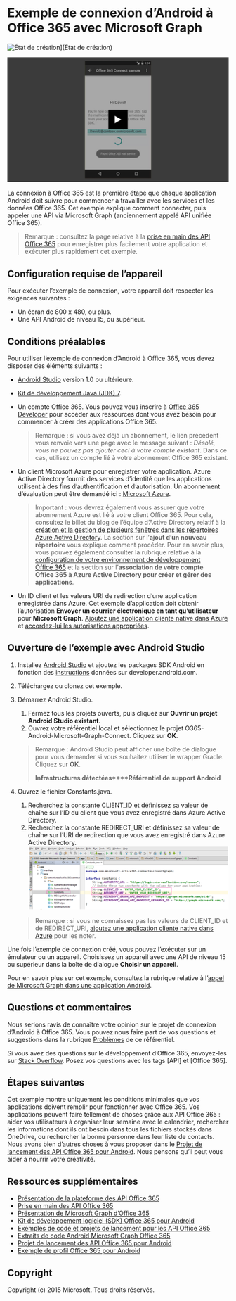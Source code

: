# Exemple de connexion d’Android à Office 365 avec Microsoft Graph

![État de création](https://ricalo.visualstudio.com/_apis/public/build/definitions/06256fa7-d8e5-4ca0-8639-7c00eb6f1fe9/7/badge)](État de création)

[ ![Exemple de connexion Office 365](../readme-images/O365-Android-Connect-video_play_icon.png)](https://www.youtube.com/watch?v=3IQIDFrqhY4 "Cliquez ici pour voir l’exemple en action")

La connexion à Office 365 est la première étape que chaque application Android doit suivre pour commencer à travailler avec les services et les données Office 365. Cet exemple explique comment connecter, puis appeler une API via Microsoft Graph (anciennement appelé API unifiée Office 365).
> Remarque : consultez la page relative à la [prise en main des API Office 365](http://dev.office.com/getting-started/office365apis?platform=option-android#setup) pour enregistrer plus facilement votre application et exécuter plus rapidement cet exemple.

## Configuration requise de l’appareil

Pour exécuter l’exemple de connexion, votre appareil doit respecter les exigences suivantes :

* Un écran de 800 x 480, ou plus.
* Une API Android de niveau 15, ou supérieur.
 
## Conditions préalables

Pour utiliser l’exemple de connexion d’Android à Office 365, vous devez disposer des éléments suivants :

* [Android Studio](http://developer.android.com/sdk/index.html) version 1.0 ou ultérieure.
* [Kit de développement Java (JDK) 7](http://www.oracle.com/technetwork/java/javase/downloads/jdk7-downloads-1880260.html).
* Un compte Office 365. Vous pouvez vous inscrire à [Office 365 Developer](https://profile.microsoft.com/RegSysProfileCenter/wizardnp.aspx?wizid=14b845d0-938c-45af-b061-f798fbb4d170) pour accéder aux ressources dont vous avez besoin pour commencer à créer des applications Office 365.

    > Remarque : si vous avez déjà un abonnement, le lien précédent vous renvoie vers une page avec le message suivant : *Désolé, vous ne pouvez pas ajouter ceci à votre compte existant*. Dans ce cas, utilisez un compte lié à votre abonnement Office 365 existant.
* Un client Microsoft Azure pour enregistrer votre application. Azure Active Directory fournit des services d’identité que les applications utilisent à des fins d’authentification et d’autorisation. Un abonnement d’évaluation peut être demandé ici : [Microsoft Azure](https://account.windowsazure.com/SignUp).

     > Important : vous devrez également vous assurer que votre abonnement Azure est lié à votre client Office 365. Pour cela, consultez le billet du blog de l’équipe d’Active Directory relatif à la [création et la gestion de plusieurs fenêtres dans les répertoires Azure Active Directory](http://blogs.technet.com/b/ad/archive/2013/11/08/creating-and-managing-multiple-windows-azure-active-directories.aspx). La section sur l’**ajout d’un nouveau répertoire** vous explique comment procéder. Pour en savoir plus, vous pouvez également consulter la rubrique relative à la [configuration de votre environnement de développement Office 365](https://msdn.microsoft.com/office/office365/howto/setup-development-environment#bk_CreateAzureSubscription) et la section sur l’**association de votre compte Office 365 à Azure Active Directory pour créer et gérer des applications**.
      
* Un ID client et les valeurs URI de redirection d’une application enregistrée dans Azure. Cet exemple d’application doit obtenir l’autorisation **Envoyer un courrier électronique en tant qu’utilisateur** pour **Microsoft Graph**. [Ajoutez une application cliente native dans Azure](https://msdn.microsoft.com/office/office365/HowTo/add-common-consent-manually#bk_RegisterNativeApp) et [accordez-lui les autorisations appropriées](https://github.com/OfficeDev/O365-Android-Microsoft-Graph-Connect/wiki/Grant-permissions-to-the-Connect-application-in-Azure).

## Ouverture de l’exemple avec Android Studio

1. Installez [Android Studio](http://developer.android.com/sdk/index.html) et ajoutez les packages SDK Android en fonction des [instructions](http://developer.android.com/sdk/installing/adding-packages.html) données sur developer.android.com.
2. Téléchargez ou clonez cet exemple.
3. Démarrez Android Studio.
	1. Fermez tous les projets ouverts, puis cliquez sur **Ouvrir un projet Android Studio existant**.
	2. Ouvrez votre référentiel local et sélectionnez le projet O365-Android-Microsoft-Graph-Connect. Cliquez sur **OK**.
	
	> Remarque : Android Studio peut afficher une boîte de dialogue pour vous demander si vous souhaitez utiliser le wrapper Gradle. Cliquez sur **OK**.
	> 
	> **Infrastructures détectées****Référentiel de support Android**
4. Ouvrez le fichier Constants.java.
	1. Recherchez la constante CLIENT_ID et définissez sa valeur de chaîne sur l’ID du client que vous avez enregistré dans Azure Active Directory.
	2. Recherchez la constante REDIRECT_URI et définissez sa valeur de chaîne sur l’URI de redirection que vous avez enregistré dans Azure Active Directory. 
	![Exemple de connexion Office 365](../readme-images/O365-Android-Connect-Constants.png "Valeurs ID client et URI de redirection dans le fichier Constants")

    > Remarque : si vous ne connaissez pas les valeurs de CLIENT_ID et de REDIRECT_URI, [ajoutez une application cliente native dans Azure](https://msdn.microsoft.com/fr-fr/library/azure/dn132599.aspx#BKMK_Adding) pour les noter.

Une fois l’exemple de connexion créé, vous pouvez l’exécuter sur un émulateur ou un appareil. Choisissez un appareil avec une API de niveau 15 ou supérieur dans la boîte de dialogue **Choisir un appareil**.

Pour en savoir plus sur cet exemple, consultez la rubrique relative à l’[appel de Microsoft Graph dans une application Android](https://graph.microsoft.io/fr-fr/docs/platform/android).

## Questions et commentaires

Nous serions ravis de connaître votre opinion sur le projet de connexion d’Android à Office 365. Vous pouvez nous faire part de vos questions et suggestions dans la rubrique [Problèmes](https://github.com/OfficeDev/O365-Android-Microsoft-Graph-Connect/issues) de ce référentiel.

Si vous avez des questions sur le développement d’Office 365, envoyez-les sur [Stack Overflow](http://stackoverflow.com/questions/tagged/Office365+API). Posez vos questions avec les tags [API] et [Office 365].

## Étapes suivantes

Cet exemple montre uniquement les conditions minimales que vos applications doivent remplir pour fonctionner avec Office 365. Vos applications peuvent faire tellement de choses grâce aux API Office 365 : aider vos utilisateurs à organiser leur semaine avec le calendrier, rechercher les informations dont ils ont besoin dans tous les fichiers stockés dans OneDrive, ou rechercher la bonne personne dans leur liste de contacts. Nous avons bien d’autres choses à vous proposer dans le [Projet de lancement des API Office 365 pour Android](https://github.com/officedev/O365-Android-Start/). Nous pensons qu’il peut vous aider à nourrir votre créativité.
  
## Ressources supplémentaires

* [Présentation de la plateforme des API Office 365](https://msdn.microsoft.com/office/office365/howto/platform-development-overview)
* [Prise en main des API Office 365](http://dev.office.com/getting-started/office365apis)
* [Présentation de Microsoft Graph d’Office 365](http://graph.microsoft.io)
* [Kit de développement logiciel (SDK) Office 365 pour Android](https://github.com/OfficeDev/Office-365-SDK-for-Android)
* [Exemples de code et projets de lancement pour les API Office 365](https://msdn.microsoft.com/office/office365/howto/starter-projects-and-code-samples)
* [Extraits de code Android Microsoft Graph Office 365](https://github.com/OfficeDev/O365-Android-Microsoft-Graph-Snippets)
* [Projet de lancement des API Office 365 pour Android](https://github.com/OfficeDev/O365-Android-Start)
* [Exemple de profil Office 365 pour Android](https://github.com/OfficeDev/O365-Android-Profile)


## Copyright
Copyright (c) 2015 Microsoft. Tous droits réservés.
